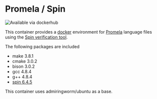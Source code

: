 Promela / Spin
==============
![Available via dockerhub][dockerbadge]

This container provides a [docker] environment for [Promela] language files using
the [Spin verification tool].

The following packages are included

-   make 3.8.1
-   cmake 3.0.2
-   bison 3.0.2
-   gcc 4.8.4
-   g++ 4.8.4
-   [spin 6.4.5]

This container uses admiringworm/ubuntu as a base.

  [Spin verification tool]: http://spinroot.com/spin/whatispin.html
  [Promela]: https://en.m.wikipedia.org/wiki/Promela
  [spin 6.4.5]: http://spinroot.com/spin/Man/README.html
  [docker]: https://www.docker.com/
  [admiringworm/ubuntu]: https://hub.docker.com/r/admiringworm/ubuntu/
  [dockerbadge]: http://dockeri.co/image/hamroctopus/spin
